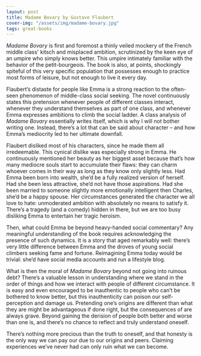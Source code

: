 ```yaml
---
layout: post
title: Madame Bovary by Gustave Flaubert
cover-img: "/assets/img/madame-bovary.jpg"
tags: great-books
---
```

*Madame Bovary* is first and foremost a thinly veiled mockery of the French middle class' kitsch and misplaced ambition, scrutinized by the keen eye of an umpire who simply knows better. This umpire intimately familiar with the behavior of the petit-bourgeois. The book is also, at points, shockingly spiteful of this very specific population that possesses enough to practice most forms of leisure, but not enough to live it every day.  

Flaubert’s distaste for people like Emma is a strong reaction to the often-seen phenomenon of middle-class social seeking. The novel continuously states this pretension whenever people of different classes interact, whenever they understand themselves as part of one class, and whenever Emma expresses ambitions to climb the social ladder. A class analysis of *Madame Bovary* essentially writes itself, which is why I will not bother writing one. Instead, there’s a lot that can be said about character – and how Emma’s mediocrity led to her ultimate downfall.  

Flaubert disliked most of his characters, since he made them all irredeemable. This cynical dislike was especially strong in Emma. He continuously mentioned her beauty as her biggest asset because that’s how many mediocre souls start to accumulate their flaws: they can charm whoever comes in their way as long as they know only slightly less. Had Emma been born into wealth, she’d be a fully realized version of herself. Had she been less attractive, she’d not have those aspirations. Had she been married to someone slightly more emotionally intelligent then Charles, she’d be a happy spouse. Her circumstances generated the character we all love to hate: unmoderated ambition with absolutely no means to satisfy it. There’s a tragedy (and a comedy) hidden in there, but we are too busy disliking Emma to entertain her tragic heroism. 

Then, what could Emma be beyond heavy-handed social commentary? Any meaningful understanding of the book requires acknowledging the presence of such dynamics. It is a story that aged remarkably well: there’s very little difference between Emma and the droves of young social climbers seeking fame and fortune. Reimagining Emma today would be trivial: she’d have social media accounts and run a lifestyle blog. 

What is then the moral of *Madame Bovary* beyond not going into ruinous debt? There’s a valuable lesson in understanding where we stand in the order of things and how we interact with people of different circumstance. It is easy and even encouraged to be inauthentic to people who can’t be bothered to know better, but this inauthenticity can poison our self-perception and damage us. Pretending one’s origins are different than what they are might be advantageous if done right, but the consequences of are always grave. Beyond gaining the derision of people both better and worse than one is, and there’s no chance to reflect and truly understand oneself. 

There’s nothing more precious than the truth to oneself, and that honesty is the only way we can pay our due to our origins and peers. Claiming experiences we’ve never had can only ruin what we can become. 